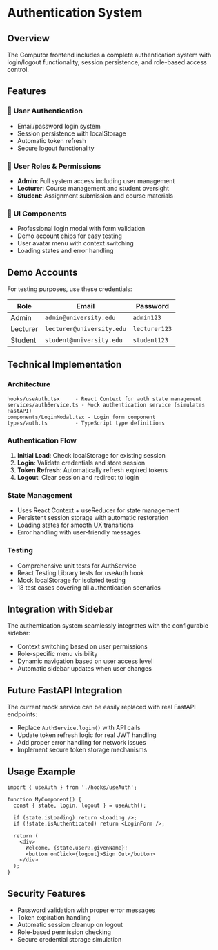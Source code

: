 # Authentication System

## Overview

The Computor frontend includes a complete authentication system with login/logout functionality, session persistence, and role-based access control.

## Features

### 🔐 **User Authentication**
- Email/password login system
- Session persistence with localStorage
- Automatic token refresh
- Secure logout functionality

### 👤 **User Roles & Permissions**
- **Admin**: Full system access including user management
- **Lecturer**: Course management and student oversight
- **Student**: Assignment submission and course materials

### 🎨 **UI Components**
- Professional login modal with form validation
- Demo account chips for easy testing
- User avatar menu with context switching
- Loading states and error handling

## Demo Accounts

For testing purposes, use these credentials:

| Role | Email | Password |
|------|--------|----------|
| Admin | `admin@university.edu` | `admin123` |
| Lecturer | `lecturer@university.edu` | `lecturer123` |
| Student | `student@university.edu` | `student123` |

## Technical Implementation

### Architecture
```
hooks/useAuth.tsx     - React Context for auth state management
services/authService.ts - Mock authentication service (simulates FastAPI)
components/LoginModal.tsx - Login form component
types/auth.ts         - TypeScript type definitions
```

### Authentication Flow
1. **Initial Load**: Check localStorage for existing session
2. **Login**: Validate credentials and store session
3. **Token Refresh**: Automatically refresh expired tokens
4. **Logout**: Clear session and redirect to login

### State Management
- Uses React Context + useReducer for state management
- Persistent session storage with automatic restoration
- Loading states for smooth UX transitions
- Error handling with user-friendly messages

### Testing
- Comprehensive unit tests for AuthService
- React Testing Library tests for useAuth hook
- Mock localStorage for isolated testing
- 18 test cases covering all authentication scenarios

## Integration with Sidebar

The authentication system seamlessly integrates with the configurable sidebar:
- Context switching based on user permissions
- Role-specific menu visibility
- Dynamic navigation based on user access level
- Automatic sidebar updates when user changes

## Future FastAPI Integration

The current mock service can be easily replaced with real FastAPI endpoints:
- Replace `AuthService.login()` with API calls
- Update token refresh logic for real JWT handling  
- Add proper error handling for network issues
- Implement secure token storage mechanisms

## Usage Example

```tsx
import { useAuth } from './hooks/useAuth';

function MyComponent() {
  const { state, login, logout } = useAuth();

  if (state.isLoading) return <Loading />;
  if (!state.isAuthenticated) return <LoginForm />;
  
  return (
    <div>
      Welcome, {state.user?.givenName}!
      <button onClick={logout}>Sign Out</button>
    </div>
  );
}
```

## Security Features

- Password validation with proper error messages
- Token expiration handling
- Automatic session cleanup on logout
- Role-based permission checking
- Secure credential storage simulation